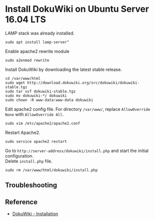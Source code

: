 # Install DokuWiki on Ubuntu Server 16.04 LTS

LAMP stack was already installed.
```shell
sudo apt install lamp-server^
```
Enable apache2 rewrite module
```shell
sudo a2enmod rewrite
```
Install DokuWiki by downloading the latest stable release.
```shell
cd /var/www/html
sudo wget http://download.dokuwiki.org/src/dokuwiki/dokuwiki-stable.tgz
sudo tar xvf dokuwiki-stable.tgz
sudo mv dokuwiki-*/ dokuwiki
sudo chown -R www-data:www-data dokuwiki
```
Edit apache2 config file. For directory `/var/www/`, replace `AllowOverride None` with `AllowOverride All`.
```shell
sudo vim /etc/apache2/apache2.conf
```
Restart Apache2.
```shell
sudo service apache2 restart
```
Go to `http://server-address/dokuwiki/install.php` and start the initial configuration.
<br>
Delete `install.php` file.
```shell
sudo rm /var/www/html/dokuwiki/install.php
```

## Troubleshooting



## Reference
- [DokuWiki - Installation](https://www.dokuwiki.org/install)
